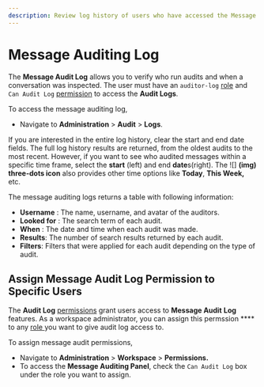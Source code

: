 ```yaml
---
description: Review log history of users who have accessed the Message Auditing Panel.
---
```


# Message Auditing Log



The **Message Audit Log** allows you to verify who run audits and when a conversation was inspected. The user must have an `auditor-log` [role](../setup-and-configure/roles-in-Vconnct.Enterprise.md) and `Can Audit Log` [permission](workspace-administration/permissions/) to access the **Audit Logs**.

To access the message auditing log,

* Navigate to **Administration** > **Audit** > **Logs**.

If you are interested in the entire log history, clear the start and end date fields. The full log history results are returned, from the oldest audits to the most recent. However, if you want to see who audited messages within a specific time frame, select the **start** (left) and end **date**s(right). The ![] **(img)** **three-dots icon** also provides other time options like **Today**, **This Week,** etc.

The message auditing logs returns a table with following information:

* **Username** : The name, username, and avatar of the auditors.
* **Looked for** : The search term of each audit.
* **When** : The date and time when each audit was made.
* **Results**: The number of search results returned by each audit.
* **Filters**: Filters that were applied for each audit depending on the type of audit.

## Assign Message Audit Log Permission to Specific Users

The **Audit Log** [permissions](workspace-administration/permissions/) grant users access to **Message Audit** **Log** features. As a workspace administrator, you can assign this permssion \*\*\*\* to any [role ](workspace-administration/permissions/#roles)you want to give audit log access to.

To assign message audit permissions,

* Navigate to **Administration** > **Workspace** > **Permissions.**
* To access the **Message Auditing Panel**, check the `Can Audit Log` box under the role you want to assign.
